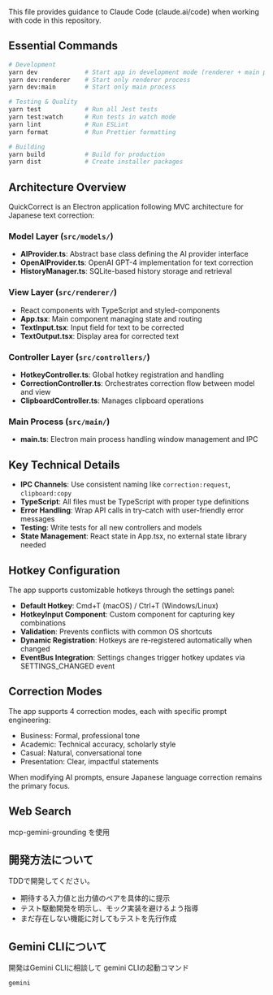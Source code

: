 
This file provides guidance to Claude Code (claude.ai/code) when working with code in this repository.

## Essential Commands

```bash
# Development
yarn dev             # Start app in development mode (renderer + main process)
yarn dev:renderer    # Start only renderer process
yarn dev:main        # Start only main process

# Testing & Quality
yarn test            # Run all Jest tests
yarn test:watch      # Run tests in watch mode
yarn lint            # Run ESLint
yarn format          # Run Prettier formatting

# Building
yarn build           # Build for production
yarn dist            # Create installer packages
```

## Architecture Overview

QuickCorrect is an Electron application following MVC architecture for Japanese text correction:

### Model Layer (`src/models/`)
- **AIProvider.ts**: Abstract base class defining the AI provider interface
- **OpenAIProvider.ts**: OpenAI GPT-4 implementation for text correction
- **HistoryManager.ts**: SQLite-based history storage and retrieval

### View Layer (`src/renderer/`)
- React components with TypeScript and styled-components
- **App.tsx**: Main component managing state and routing
- **TextInput.tsx**: Input field for text to be corrected
- **TextOutput.tsx**: Display area for corrected text

### Controller Layer (`src/controllers/`)
- **HotkeyController.ts**: Global hotkey registration and handling
- **CorrectionController.ts**: Orchestrates correction flow between model and view
- **ClipboardController.ts**: Manages clipboard operations

### Main Process (`src/main/`)
- **main.ts**: Electron main process handling window management and IPC

## Key Technical Details

- **IPC Channels**: Use consistent naming like `correction:request`, `clipboard:copy`
- **TypeScript**: All files must be TypeScript with proper type definitions
- **Error Handling**: Wrap API calls in try-catch with user-friendly error messages
- **Testing**: Write tests for all new controllers and models
- **State Management**: React state in App.tsx, no external state library needed

## Hotkey Configuration

The app supports customizable hotkeys through the settings panel:
- **Default Hotkey**: Cmd+T (macOS) / Ctrl+T (Windows/Linux)
- **HotkeyInput Component**: Custom component for capturing key combinations
- **Validation**: Prevents conflicts with common OS shortcuts
- **Dynamic Registration**: Hotkeys are re-registered automatically when changed
- **EventBus Integration**: Settings changes trigger hotkey updates via SETTINGS_CHANGED event

## Correction Modes

The app supports 4 correction modes, each with specific prompt engineering:
- Business: Formal, professional tone
- Academic: Technical accuracy, scholarly style
- Casual: Natural, conversational tone
- Presentation: Clear, impactful statements

When modifying AI prompts, ensure Japanese language correction remains the primary focus.

## Web Search
mcp-gemini-grounding を使用

## 開発方法について
TDDで開発してください。

- 期待する入力値と出力値のペアを具体的に提示
- テスト駆動開発を明示し、モック実装を避けるよう指導
- まだ存在しない機能に対してもテストを先行作成

## Gemini CLIについて
開発はGemini CLIに相談して
gemini CLIの起動コマンド

```
gemini
```